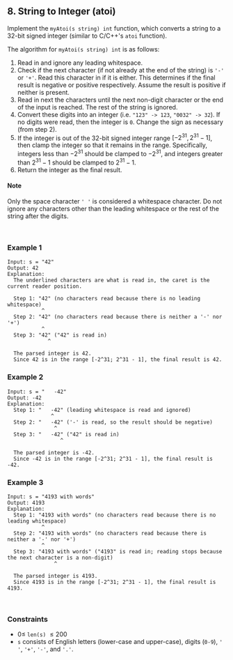 ## 8. String to Integer (atoi)

Implement the `myAtoi(s string) int` function, which converts a string to a 32-bit signed integer (similar to C/C++'s `atoi` function).

The algorithm for `myAtoi(s string) int` is as follows:

1. Read in and ignore any leading whitespace.
2. Check if the next character (if not already at the end of the string) is `'-'` or `'+'`. Read this character in if it is either. This determines if the final result is negative or positive respectively. Assume the result is positive if neither is present.
3. Read in next the characters until the next non-digit character or the end of the input is reached. The rest of the string is ignored.
4. Convert these digits into an integer (i.e. `"123" -> 123`, `"0032" -> 32`). If no digits were read, then the integer is `0`. Change the sign as necessary (from step 2).
5. If the integer is out of the 32-bit signed integer range $[-2^{31}, 2^{31} - 1]$, then clamp the integer so that it remains in the range. Specifically, integers less than $-2^{31}$ should be clamped to $-2^{31}$, and integers greater than $2^{31} - 1$ should be clamped to $2^{31} - 1$.
6. Return the integer as the final result.

#### Note

Only the space character `' '` is considered a whitespace character.
Do not ignore any characters other than the leading whitespace or the rest of the string after the digits.

<br>

### Example 1

```
Input: s = "42"
Output: 42
Explanation:
  The underlined characters are what is read in, the caret is the current reader position.

  Step 1: "42" (no characters read because there is no leading whitespace)
           ^
  Step 2: "42" (no characters read because there is neither a '-' nor '+')
           ^
  Step 3: "42" ("42" is read in)
             ^

  The parsed integer is 42.
  Since 42 is in the range [-2^31; 2^31 - 1], the final result is 42.
```

### Example 2

```
Input: s = "   -42"
Output: -42
Explanation:
  Step 1: "   -42" (leading whitespace is read and ignored)
              ^
  Step 2: "   -42" ('-' is read, so the result should be negative)
               ^
  Step 3: "   -42" ("42" is read in)
                 ^

  The parsed integer is -42.
  Since -42 is in the range [-2^31; 2^31 - 1], the final result is -42.
```

### Example 3

```
Input: s = "4193 with words"
Output: 4193
Explanation:
  Step 1: "4193 with words" (no characters read because there is no leading whitespace)
           ^
  Step 2: "4193 with words" (no characters read because there is neither a '-' nor '+')
           ^
  Step 3: "4193 with words" ("4193" is read in; reading stops because the next character is a non-digit)
               ^

  The parsed integer is 4193.
  Since 4193 is in the range [-2^31; 2^31 - 1], the final result is 4193.
```

<br>

### Constraints

- $0 \leqslant$ `len(s)` $\leqslant 200$
- `s` consists of English letters (lower-case and upper-case), digits (`0-9`), `' '`, `'+'`, `'-'`, and `'.'`.
